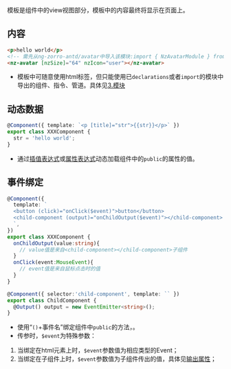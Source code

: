 模板是组件中的view视图部分，模板中的内容最终将显示在页面上。

## 内容
```html
<p>hello world</p>
<!-- 需先从ng-zorro-antd/avatar中导入该模块:import { NzAvatarModule } from 'ng-zorro-antd/avatar'; -->
<nz-avatar [nzSize]="64" nzIcon="user"></nz-avatar>
```
- 模板中可随意使用html标签，但只能使用已`declarations`或者`import`的模块中导出的组件、指令、管道。具体见[3.模块](/前端框架/angular/入门)

## 动态数据
```ts
@Component({ template: `<p [title]="str">{{str}}</p>` })
export class XXXComponent {
  str = 'hello world';
}
```
- 通过[插值表达式](/前端框架/angular/入门/2.组件/2.模板/2)或[属性表达式](/前端框架/angular/入门/2.组件/2.模板/3)动态加载组件中的`public`的属性的值。

## 事件绑定
```ts
@Component({
  template: `
  <button (click)="onClick($event)">button</button>
  <child-component (output)="onChildOutput($event)"></child-component>
  `,
})
export class XXXComponent {
  onChildOutput(value:string){
    // value值是来自<child-component></child-component>子组件
  }
  onClick(event:MouseEvent){
    // event值是来自鼠标点击时的值
  }
}

@Component({ selector:'child-component', template: `` })
export class ChildComponent {
  @Output() output = new EventEmitter<string>();
}
```
- 使用“`()`+事件名”绑定组件中`public`的方法，。
- 传参时，`$event`为特殊参数：
1. 当绑定在html元素上时，`$event`参数值为相应类型的Event；
2. 当绑定在子组件上时，`$event`参数值为子组件传出的值，具体见[输出属性](/前端框架/angular/入门)；